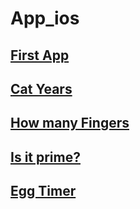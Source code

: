 # App_ios
## [First App](https://github.com/kvinlazy/App_ios/tree/master/test1)
## [Cat Years](https://github.com/kvinlazy/App_ios/tree/master/Cat_app)
## [How many Fingers](https://github.com/kvinlazy/App_ios/tree/master/Howmayfingers)
## [Is it prime?](https://github.com/kvinlazy/App_ios/tree/master/Is%20it%20Prime)
## [Egg Timer](https://github.com/kvinlazy/App_ios/tree/master/eggtimer)
